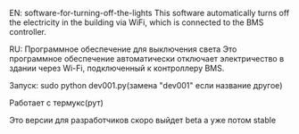 EN: software-for-turning-off-the-lights
This software automatically turns off the electricity in the building via WiFi, which is connected to the BMS controller.


RU: Программное обеспечение для выключения света
Это программное обеспечение автоматически отключает электричество в здании через Wi-Fi, подключенный к контроллеру BMS.

Запуск:
sudo python dev001.py(замена "dev001" если название другое)

Работает с термукс(рут)

Это версии для разработчиков скоро выйдет beta а уже потом stable
